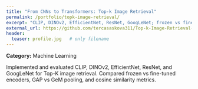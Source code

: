 ```yaml
---
title: "From CNNs to Transformers: Top-k Image Retrieval"
permalink: /portfolio/topk-image-retrieval/
excerpt: "CLIP, DINOv2, EfficientNet, ResNet, GoogLeNet; frozen vs fine-tuned; GAP vs GeM; cosine similarity."
external_url: https://github.com/tercasaskova311/Top-k-Image-Retrieval-Image-recognition-
header:
  teaser: profile.jpg   # only filename
---
```

**Category:** Machine Learning

Implemented and evaluated CLIP, DINOv2, EfficientNet, ResNet, and GoogLeNet for Top-K image retrieval. Compared frozen vs fine-tuned encoders, GAP vs GeM pooling, and cosine similarity metrics.
